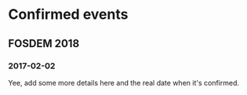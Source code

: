 Confirmed events
================

FOSDEM 2018
-----------

### 2017-02-02

Yee, add some more details here and the real date when it's confirmed.
